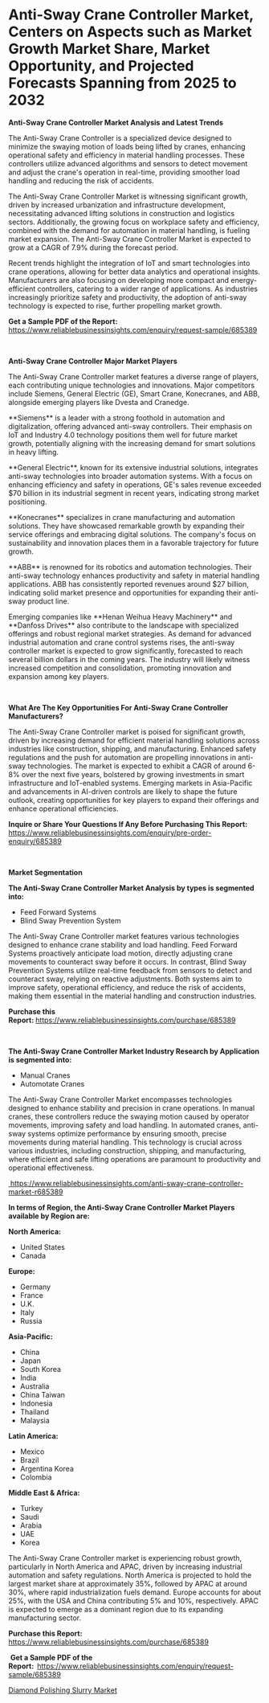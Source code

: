 <p><h1>Anti-Sway Crane Controller Market, Centers on Aspects such as Market Growth Market Share, Market Opportunity, and Projected Forecasts Spanning from 2025 to 2032</h1></p><p><strong>Anti-Sway Crane Controller Market Analysis and Latest Trends</strong></p>
<p><p>The Anti-Sway Crane Controller is a specialized device designed to minimize the swaying motion of loads being lifted by cranes, enhancing operational safety and efficiency in material handling processes. These controllers utilize advanced algorithms and sensors to detect movement and adjust the crane's operation in real-time, providing smoother load handling and reducing the risk of accidents.</p><p>The Anti-Sway Crane Controller Market is witnessing significant growth, driven by increased urbanization and infrastructure development, necessitating advanced lifting solutions in construction and logistics sectors. Additionally, the growing focus on workplace safety and efficiency, combined with the demand for automation in material handling, is fueling market expansion. The Anti-Sway Crane Controller Market is expected to grow at a CAGR of 7.9% during the forecast period.</p><p>Recent trends highlight the integration of IoT and smart technologies into crane operations, allowing for better data analytics and operational insights. Manufacturers are also focusing on developing more compact and energy-efficient controllers, catering to a wider range of applications. As industries increasingly prioritize safety and productivity, the adoption of anti-sway technology is expected to rise, further propelling market growth.</p></p>
<p><strong>Get a Sample PDF of the Report:&nbsp;</strong> <a href="https://www.reliablebusinessinsights.com/enquiry/request-sample/685389?utm_campaign=2190&utm_medium=2&utm_source=Github&utm_content=ia&utm_term=27032025&utm_id=anti-sway-crane-controller">https://www.reliablebusinessinsights.com/enquiry/request-sample/685389</a></p>
<p>&nbsp;</p>
<p><strong>Anti-Sway Crane Controller Major Market Players</strong></p>
<p><p>The Anti-Sway Crane Controller market features a diverse range of players, each contributing unique technologies and innovations. Major competitors include Siemens, General Electric (GE), Smart Crane, Konecranes, and ABB, alongside emerging players like Dvesta and Cranedge.</p><p>**Siemens** is a leader with a strong foothold in automation and digitalization, offering advanced anti-sway controllers. Their emphasis on IoT and Industry 4.0 technology positions them well for future market growth, potentially aligning with the increasing demand for smart solutions in heavy lifting.</p><p>**General Electric**, known for its extensive industrial solutions, integrates anti-sway technologies into broader automation systems. With a focus on enhancing efficiency and safety in operations, GE's sales revenue exceeded $70 billion in its industrial segment in recent years, indicating strong market positioning.</p><p>**Konecranes** specializes in crane manufacturing and automation solutions. They have showcased remarkable growth by expanding their service offerings and embracing digital solutions. The company's focus on sustainability and innovation places them in a favorable trajectory for future growth.</p><p>**ABB** is renowned for its robotics and automation technologies. Their anti-sway technology enhances productivity and safety in material handling applications. ABB has consistently reported revenues around $27 billion, indicating solid market presence and opportunities for expanding their anti-sway product line.</p><p>Emerging companies like **Henan Weihua Heavy Machinery** and **Danfoss Drives** also contribute to the landscape with specialized offerings and robust regional market strategies. As demand for advanced industrial automation and crane control systems rises, the anti-sway controller market is expected to grow significantly, forecasted to reach several billion dollars in the coming years. The industry will likely witness increased competition and consolidation, promoting innovation and expansion among key players.</p></p>
<p>&nbsp;</p>
<p><strong>What Are The Key Opportunities For Anti-Sway Crane Controller Manufacturers?</strong></p>
<p><p>The Anti-Sway Crane Controller market is poised for significant growth, driven by increasing demand for efficient material handling solutions across industries like construction, shipping, and manufacturing. Enhanced safety regulations and the push for automation are propelling innovations in anti-sway technologies. The market is expected to exhibit a CAGR of around 6-8% over the next five years, bolstered by growing investments in smart infrastructure and IoT-enabled systems. Emerging markets in Asia-Pacific and advancements in AI-driven controls are likely to shape the future outlook, creating opportunities for key players to expand their offerings and enhance operational efficiencies.</p></p>
<p><strong>Inquire or Share Your Questions If Any Before Purchasing This Report:</strong> <a href="https://www.reliablebusinessinsights.com/enquiry/pre-order-enquiry/685389?utm_campaign=2190&utm_medium=2&utm_source=Github&utm_content=ia&utm_term=27032025&utm_id=anti-sway-crane-controller">https://www.reliablebusinessinsights.com/enquiry/pre-order-enquiry/685389</a></p>
<p>&nbsp;</p>
<p><strong>Market Segmentation</strong></p>
<p><strong>The Anti-Sway Crane Controller Market Analysis by types is segmented into:</strong></p>
<p><ul><li>Feed Forward Systems</li><li>Blind Sway Prevention System</li></ul></p>
<p><p>The Anti-Sway Crane Controller market features various technologies designed to enhance crane stability and load handling. Feed Forward Systems proactively anticipate load motion, directly adjusting crane movements to counteract sway before it occurs. In contrast, Blind Sway Prevention Systems utilize real-time feedback from sensors to detect and counteract sway, relying on reactive adjustments. Both systems aim to improve safety, operational efficiency, and reduce the risk of accidents, making them essential in the material handling and construction industries.</p></p>
<p><strong>Purchase this Report:&nbsp;</strong><a href="https://www.reliablebusinessinsights.com/purchase/685389?utm_campaign=2190&utm_medium=2&utm_source=Github&utm_content=ia&utm_term=27032025&utm_id=anti-sway-crane-controller">https://www.reliablebusinessinsights.com/purchase/685389</a></p>
<p>&nbsp;</p>
<p><strong>The Anti-Sway Crane Controller Market Industry Research by Application is segmented into:</strong></p>
<p><ul><li>Manual Cranes</li><li>Automotate Cranes</li></ul></p>
<p><p>The Anti-Sway Crane Controller Market encompasses technologies designed to enhance stability and precision in crane operations. In manual cranes, these controllers reduce the swaying motion caused by operator movements, improving safety and load handling. In automated cranes, anti-sway systems optimize performance by ensuring smooth, precise movements during material handling. This technology is crucial across various industries, including construction, shipping, and manufacturing, where efficient and safe lifting operations are paramount to productivity and operational effectiveness.</p></p>
<p><a href="https://www.reliablebusinessinsights.com/anti-sway-crane-controller-market-r685389?utm_campaign=2190&utm_medium=2&utm_source=Github&utm_content=ia&utm_term=27032025&utm_id=anti-sway-crane-controller">&nbsp;https://www.reliablebusinessinsights.com/anti-sway-crane-controller-market-r685389</a></p>
<p><strong>In terms of Region, the Anti-Sway Crane Controller Market Players available by Region are:</strong></p>
<p>
    <p> <strong> North America: </strong>
        <ul>
            <li>United States</li>
            <li>Canada</li>
        </ul>
        </p> 
    <p> <strong> Europe: </strong>
        <ul>
            <li>Germany</li>
            <li>France</li>
            <li>U.K.</li>
            <li>Italy</li>
            <li>Russia</li>
        </ul>
        </p> 
    <p> <strong> Asia-Pacific: </strong>
        <ul>
            <li>China</li>
            <li>Japan</li>
            <li>South Korea</li>
            <li>India</li>
            <li>Australia</li>
            <li>China Taiwan</li>
            <li>Indonesia</li>
            <li>Thailand</li>
            <li>Malaysia</li>
        </ul>
        </p> 
    <p> <strong> Latin America: </strong>
        <ul>
            <li>Mexico</li>
            <li>Brazil</li>
            <li>Argentina Korea</li>
            <li>Colombia</li>
        </ul>
        </p> 
    <p> <strong> Middle East & Africa: </strong>
        <ul>
            <li>Turkey</li>
            <li>Saudi</li>
            <li>Arabia</li>
            <li>UAE</li>
            <li>Korea</li>
        </ul>
    </p>
    </p>
<p><p>The Anti-Sway Crane Controller market is experiencing robust growth, particularly in North America and APAC, driven by increasing industrial automation and safety regulations. North America is projected to hold the largest market share at approximately 35%, followed by APAC at around 30%, where rapid industrialization fuels demand. Europe accounts for about 25%, with the USA and China contributing 5% and 10%, respectively. APAC is expected to emerge as a dominant region due to its expanding manufacturing sector.</p></p>
<p><strong>Purchase this Report: </strong><a href="https://www.reliablebusinessinsights.com/purchase/685389?utm_campaign=2190&utm_medium=2&utm_source=Github&utm_content=ia&utm_term=27032025&utm_id=anti-sway-crane-controller">https://www.reliablebusinessinsights.com/purchase/685389</a></p>
<p>&nbsp;<strong>Get a Sample PDF of the Report:&nbsp;&nbsp;</strong><a href="https://www.reliablebusinessinsights.com/enquiry/request-sample/685389?utm_campaign=2190&utm_medium=2&utm_source=Github&utm_content=ia&utm_term=27032025&utm_id=anti-sway-crane-controller">https://www.reliablebusinessinsights.com/enquiry/request-sample/685389</a></p>
<p><strong></strong></p>
<p><p><a href="https://github.com/AshrafKhan865/Market-Research-Report-List-1/blob/main/diamond-polishing-slurry-market.md?utm_campaign=2190&utm_medium=2&utm_source=Github&utm_content=ia&utm_term=27032025&utm_id=anti-sway-crane-controller">Diamond Polishing Slurry Market</a></p></p>